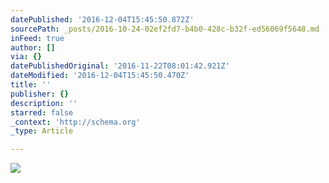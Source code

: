 ```yaml
---
datePublished: '2016-12-04T15:45:50.872Z'
sourcePath: _posts/2016-10-24-02ef2fd7-b4b0-428c-b32f-ed56069f5648.md
inFeed: true
author: []
via: {}
datePublishedOriginal: '2016-11-22T08:01:42.921Z'
dateModified: '2016-12-04T15:45:50.470Z'
title: ''
publisher: {}
description: ''
starred: false
_context: 'http://schema.org'
_type: Article

---
```

![](https://the-grid-user-content.s3-us-west-2.amazonaws.com/429120e8-f5c7-459e-9648-7c4d47f9e0d9.jpg)